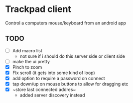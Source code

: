 # Trackpad client
Control a computers mouse/keyboard from an android app

## TODO
- [ ] Add macro list
    - not sure if i should do this server side or client side
- [ ] make the ui pretty
- [x] Pinch to zoom
- [x] FIx scroll (it gets into some kind of loop)
- [x] add option to require a password on connect
- [x] tap down/up on mouse buttons to allow for dragging etc
- [x] ~store last connected addres~
    - added server discovery instead
